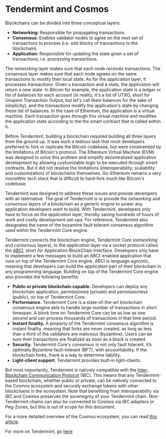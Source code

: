 # Tendermint and Cosmos

Blockchains can be divided into three conceptual layers:

- **Networking:** Responsible for propagating transactions.
- **Consensus:** Enables validator nodes to agree on the next set of transactions to process (i.e. add blocks of transactions to the blockchain).
- **Application:** Responsible for updating the state given a set of transactions, i.e. processing transactions.

The *networking* layer makes sure that each node receives transactions. The *consensus* layer makes sure that each node agrees on the same transactions to modify their local state. As for the *application* layer, it processes transactions. Given a transaction and a state, the application will return a new state. In Bitcoin for example, the application state is a ledger or list of balances for each account (in reality, it's a list of UTXO, short for Unspent Transaction Output, but let's call them balances for the sake of simplicity), and the transactions modify the application's state by changing these list of balances. In the case of Ethereum, the application is a virtual machine. Each transaction goes through this virtual machine and modifies the application state according to the the smart contract that is called within it. 

Before Tendermint, building a blockchain required building all three layers from the ground up. It was such a tedious task that most developers preferred to fork or replicate the Bitcoin codebase, but were constrainted by the limitations of Bitcoin's protocol. The Ethereum Virtual Machine (EVM) was designed to solve this problem and simplify decentralized application development by allowing customizable logic to be executed through smart contracts. But it did not resolve the limitations (interoperability, scalability and customization) of blockchains themselves. Go-Ethereum remains a very monolithic tech stack that is difficult to hard-fork much like Bitcoin's codebase. 

Tendermint was designed to address these issues and provide developers with an laternative. The goal of Tendermint is to provide the *networking* and *consensus* layers of a blockchain as a generic engine to power any application developers want to build. With Tendermint, developers only have to focus on the *application* layer, thereby saving hundreds of hours of work and costly development set-ups. For reference, Tendermint also designates the name of the byzantine fault tolerant consensus algorithm used within the Tendermint Core engine.

Tendermint connects the blockchain engine, Tendermint Core (*networking* and *consensus* layers), to the *application* layer via a socket protocol called the  [ABCI](https://github.com/tendermint/abci), short for Application-BlockChain Interface. Developers only have to implement a few messages to build an ABCI-enabled application that runs on top of the Tendermint Core engine. ABCI is language agnostic, meaning that developers can build the *application* part of their blockchain in any programming language. Building on top of the Tendermint Core engine also provides the following benefits:

- **Public or private blockchain capable.** Developers can deploy any blockchain application, permissioned (private) and permissionless (public), on top of Tendermint Core. 
- **Performance.** Tendermint Core is a state-of-the-art blockchain consensus engine able to handle large number of transactions in short timespan. A block time on Tendermint Core can be as low as one second and can process thousands of transactions in that time period.
- **Instant finality.** A property of the Tendermint consensus algorithm is instant finality, meaning that forks are never created, as long as less than a third of the validators are malicious (byzantine). Users can be sure their transactions are finalized as soon as a block is created.
- **Security.** Tendermint Core's consensus is not only fault tolerant, it’s optimally Byzantine fault-tolerant (BFT), with accountability. If the blockchain forks, there is a way to determine liability.
- **Light-client support**. Tendermint provides built-in light-clients.

But most importantly, Tendermint is natively compatible with the [Inter-Blockchain Communication Protocol](https://github.com/yukimochizuki/cosmos-sdk/tree/develop/docs/spec/ibc) (IBC). This means that any Tendermint-based blockchain, whether public or private, can be natively connected to the Cosmos ecosystem and securely exchange tokens with other blockchains in the ecosystem. Note that benefiting from interoperability via IBC and Cosmos preserves the sovereignty of your Tendermint chain. Non-Tendermint chains can also be connected to Cosmos via IBC adapters or Peg-Zones, but this is out of scope for this document.

For a more detailed overview of the Cosmos ecosystem, you can read [this article](https://blog.cosmos.network/understanding-the-value-proposition-of-cosmos-ecaef63350d).

For more on Tendermint, go [here](tendermint.md)